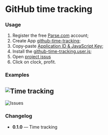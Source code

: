# GitHub time tracking


### Usage
 1. Register the free [Parse.com](https://www.parse.com/#signup) account;
 2. Create App [github-time-tracking](https://www.parse.com/apps/new);
 3. Copy-paste [Application ID & JavaScript Key](https://www.parse.com/apps/quickstart?app_id=github-time-tracker#parse_data/web/existing);
 4. Install the [github-time-tracking.user.js](github-time-tracking.user.js);
 5. Open [project issus](https://github.com/RubaXa/github-time-tracking/issues/1)
 6. Click on clock, profit.


### Examples
 ![Time tracking](https://dl.dropboxusercontent.com/s/1fuggavm0nqew1x/Screenshot%202014-05-16%2017.14.27.png)
 ---
 ![Issues](https://dl.dropboxusercontent.com/s/5o99jqrzqclcx16/Screenshot%202014-05-16%2017.17.21.png)


### Changelog
 - **0.1.0** — Time tracking
